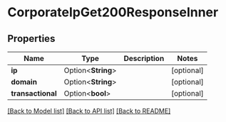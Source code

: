 # CorporateIpGet200ResponseInner

## Properties

Name | Type | Description | Notes
------------ | ------------- | ------------- | -------------
**ip** | Option<**String**> |  | [optional]
**domain** | Option<**String**> |  | [optional]
**transactional** | Option<**bool**> |  | [optional]

[[Back to Model list]](../README.md#documentation-for-models) [[Back to API list]](../README.md#documentation-for-api-endpoints) [[Back to README]](../README.md)


